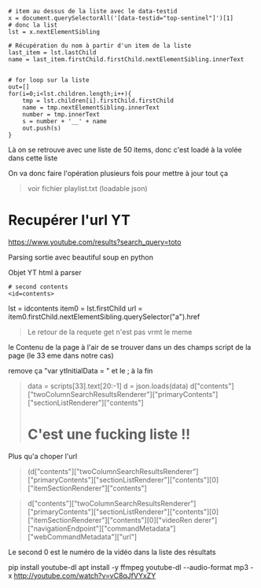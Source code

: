 
```
# item au dessus de la liste avec le data-testid
x = document.querySelectorAll('[data-testid="top-sentinel"]')[1]
# donc la list
lst = x.nextElementSibling

# Récupération du nom à partir d'un item de la liste
last_item = lst.lastChild
name = last_item.firstChild.firstChild.nextElementSibling.innerText


# for loop sur la liste
out=[]
for(i=0;i<lst.children.length;i++){
    tmp = lst.children[i].firstChild.firstChild
    name = tmp.nextElementSibling.innerText
    number = tmp.innerText
    s = number + '__' + name
    out.push(s)
}
```

Là on se retrouve avec une liste de 50 items, donc c'est loadé à la volée dans cette liste

On va donc faire l'opération plusieurs fois pour mettre à jour tout ça

> voir fichier playlist.txt (loadable json)

# Recupérer l'url YT

https://www.youtube.com/results?search_query=toto

Parsing sortie avec beautiful soup en python

Objet YT html à parser
```
# second contents
<id=contents>
```
lst = idcontents
item0 = lst.firstChild
url = item0.firstChild.nextElementSibling.querySelector("a").href

> Le retour de la requete get n'est pas vrmt le meme

le Contenu de la page à l'air de se trouver dans un des champs script de la page (le 33 eme dans notre cas)

remove ça "var ytInitialData = " et le ; à la fin
> data = scripts[33].text[20:-1]
> d = json.loads(data)
>  d["contents"]["twoColumnSearchResultsRenderer"]["primaryContents"]["sectionListRenderer"]["contents"]
> # C'est une fucking liste !!

Plus qu'a choper l'url

> (d["contents"]["twoColumnSearchResultsRenderer"]["primaryContents"]["sectionListRenderer"]["contents"][0]["itemSectionRenderer"]["contents"]

>  d["contents"]["twoColumnSearchResultsRenderer"]["primaryContents"]["sectionListRenderer"]["contents"][0]["itemSectionRenderer"]["contents"][0]["videoRen
derer"]["navigationEndpoint"]["commandMetadata"]["webCommandMetadata"]["url"]

Le second 0 est le numéro de la vidéo dans la liste des résultats


pip install youtube-dl
apt install -y ffmpeg
youtube-dl --audio-format mp3 -x http://youtube.com/watch?v=vC8qJfVYxZY

